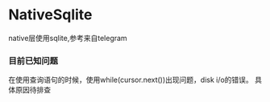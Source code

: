 # NativeSqlite
native层使用sqlite,参考来自telegram



### 目前已知问题

在使用查询语句的时候，使用while(cursor.next())出现问题，disk i/o的错误。
具体原因待排查
